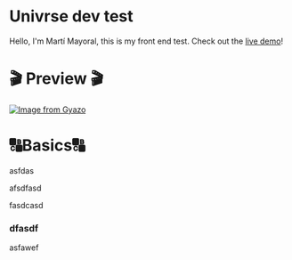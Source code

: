 # Univrse dev test

Hello, I'm Martí Mayoral, this is my front end test. Check out the [live demo](https://www.martimayo.com/demo/univrse/)!

# 🎬 Preview 🎬

[![Image from Gyazo](https://i.gyazo.com/7d3a535d79c420545b9bc2dff87b3eb8.gif)](https://i.gyazo.com/7d3a535d79c420545b9bc2dff87b3eb8)

# 🔠Basics🔠

asfdas

afsdfasd

fasdcasd

### dfasdf

asfawef
